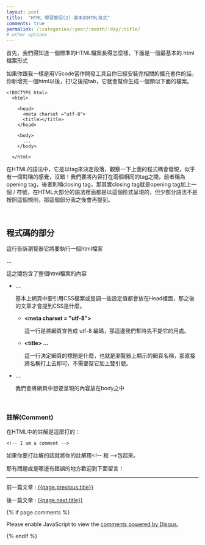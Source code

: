```yaml
---
layout: post
title:  "HTML 學習筆記(2)-基本的HTML格式"
comments: true
permalink: /:categories/:year/:month/:day/:title/
# other options
---
```


首先，我們得知道一個標準的HTML檔案長得怎麼樣，下面是一個最基本的.html檔案形式

如果你跟我一樣是用VScode當作開發工具且你已經安裝完相關的擴充套件的話，你新增完一個html以後，打!之後按tab，它就會幫你生成一個類似下面的檔案。


```
<!DOCTYPE html>
  <html>
  
    <head>
      <meta charset ="utf-8">
      <title></title>
    </head>
    
    <body>
      ...
    </body>
    
  </html>
```

在HTML的語法中，它是以tag來決定段落，觀察一下上面的程式碼會發現，似乎有一個對稱的感覺，沒錯！我們要將內容打在兩個相同的tag之間，前者稱為opening tag，後者則稱closing tag，那其實closing tag就是opening tag加上一個 / 符號，在HTML大部分的語法裡面都是以這個形式呈現的，但少部分語法不是按照這個規則，那這個部分我之後會再提到。

<br />

## 程式碼的部分

**<!DOCTYPE html>**

這行告訴瀏覽器它將要執行一個html檔案

**<html> ... </html>**

這之間包含了整個html檔案的內容

* **<head> ... </head>**

    基本上網頁中要引用CSS檔案或是調一些設定值都會放在Head裡面，那之後的文章才會提到CSS是什麼。

    * **\<meta charset = "utf-8">**
    
        這一行是將網頁宣告成 utf-8 編碼，那這邊我們暫時先不提它的用處。
    * **\<title> ... </title>**
    
        這一行決定網頁的標題是什麼，也就是瀏覽器上顯示的網頁名稱，那直接將名稱打上去即可，不需要幫它加上雙引號。
* **<body> ... </body>**

    我們會將網頁中想要呈現的內容放在body之中
    
<br />

### 註解(Comment)
在HTML中的註解是這麼打的：
```
<!-- I am a comment --> 
```
如果你要打註解的話就將你的註解用\<!-- 和 -->包起來。
    
那有問題或是哪邊有錯誤的地方歡迎到下面留言！

----

前一篇文章 : [{{page.previous.title}}]({{page.previous.url}})

後一篇文章 : [{{page.next.title}}]({{page.next.url}})

{% if page.comments %}
<div id="disqus_thread"></div>
<script>

/**
*  RECOMMENDED CONFIGURATION VARIABLES: EDIT AND UNCOMMENT THE SECTION BELOW TO INSERT DYNAMIC VALUES FROM YOUR PLATFORM OR CMS.
*  LEARN WHY DEFINING THESE VARIABLES IS IMPORTANT: https://disqus.com/admin/universalcode/#configuration-variables*/
/*
var disqus_config = function () {
this.page.url = PAGE_URL;  // Replace PAGE_URL with your page's canonical URL variable
this.page.identifier = PAGE_IDENTIFIER; // Replace PAGE_IDENTIFIER with your page's unique identifier variable
};
*/
(function() { // DON'T EDIT BELOW THIS LINE
var d = document, s = d.createElement('script');
s.src = 'https://dingdang827.disqus.com/embed.js';
s.setAttribute('data-timestamp', +new Date());
(d.head || d.body).appendChild(s);
})();
</script>
<noscript>Please enable JavaScript to view the <a href="https://disqus.com/?ref_noscript">comments powered by Disqus.</a></noscript>
                            
{% endif %}
